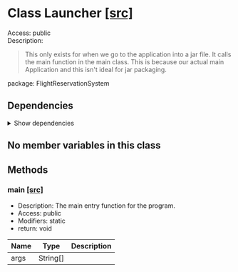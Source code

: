 # Class Launcher [[src]](https://github.com/jaxcksn/CS2363-FinalProject/tree/main/src/FlightReservationSystem/Launcher.java)  



Access: public  
Description:  
 > This only exists for when we go to the application into a jar file. It calls the main function in the main class. This is because our actual main Application and this isn't ideal for jar packaging.  

package: FlightReservationSystem  

## Dependencies

<details>  
  <summary>  
    Show dependencies  
  </summary>  
  <ul>  
  </ul>  
</details>  

## No member variables in this class

## Methods

### main [[src]](https://github.com/jaxcksn/CS2363-FinalProject/tree/main/src/FlightReservationSystem/Launcher.java#L17)

+ Description: The main entry function for the program.   
+ Access: public  
+ Modifiers: static 
+ return: void  

| Name | Type | Description |  
| ----- | ----- | ----- |  
| args | String[] |  |  


